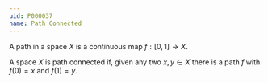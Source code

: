 ```yaml
---
uid: P000037
name: Path Connected
---
```

A path in a space $X$ is a continuous map $f:[0,1] \rightarrow X$.

A space $X$ is path connected if, given any two $x,y \in X$ there is a path $f$ with $f(0)=x$ and $f(1)=y$.


